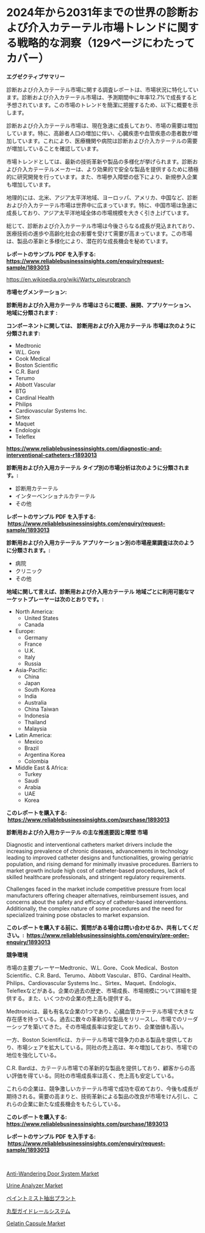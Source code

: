 <p><h1>2024年から2031年までの世界の診断および介入カテーテル市場トレンドに関する戦略的な洞察（129ページにわたってカバー）</h1></p><p><strong>エグゼクティブサマリー</strong></p>
<p><p>診断および介入カテーテル市場に関する調査レポートは、市場状況に特化しています。診断および介入カテーテル市場は、予測期間中に年率12.7%で成長すると予想されています。この市場のトレンドを簡潔に把握するため、以下に概要を示します。</p><p>診断および介入カテーテル市場は、現在急速に成長しており、市場の需要は増加しています。特に、高齢者人口の増加に伴い、心臓疾患や血管疾患の患者数が増加しています。これにより、医療機関や病院は診断および介入カテーテルの需要が増加していることを確認しています。</p><p>市場トレンドとしては、最新の技術革新や製品の多様化が挙げられます。診断および介入カテーテルメーカーは、より効果的で安全な製品を提供するために積極的に研究開発を行っています。また、市場参入障壁の低下により、新規参入企業も増加しています。</p><p>地理的には、北米、アジア太平洋地域、ヨーロッパ、アメリカ、中国など、診断および介入カテーテル市場は世界中に広まっています。特に、中国市場は急速に成長しており、アジア太平洋地域全体の市場規模を大きく引き上げています。</p><p>総じて、診断および介入カテーテル市場は今後さらなる成長が見込まれており、医療技術の進歩や高齢化社会の影響を受けて需要が高まっています。この市場は、製品の革新と多様化により、潜在的な成長機会を秘めています。</p></p>
<p><strong>レポートのサンプル PDF を入手する: <a href="https://www.reliablebusinessinsights.com/enquiry/request-sample/1893013">https://www.reliablebusinessinsights.com/enquiry/request-sample/1893013</a></strong></p>
<p><a href="https://en.wikipedia.org/wiki/Warty_pleurobranch">https://en.wikipedia.org/wiki/Warty_pleurobranch</a></p>
<p><strong>市場セグメンテーション:</strong></p>
<p><strong> 診断用および介入用カテーテル 市場はさらに概要、展開、アプリケーション、地域に分類されます :</strong></p>
<p><strong>コンポーネントに関しては、 診断用および介入用カテーテル 市場は次のように分類されます: &nbsp;</strong></p>
<p><ul><li>Medtronic</li><li>W.L. Gore</li><li>Cook Medical</li><li>Boston Scientific</li><li>C.R. Bard</li><li>Terumo</li><li>Abbott Vascular</li><li>BTG</li><li>Cardinal Health</li><li>Philips</li><li>Cardiovascular Systems Inc.</li><li>Sirtex</li><li>Maquet</li><li>Endologix</li><li>Teleflex</li></ul></p>
<p><strong><a href="https://www.reliablebusinessinsights.com/diagnostic-and-interventional-catheters-r1893013">https://www.reliablebusinessinsights.com/diagnostic-and-interventional-catheters-r1893013</a></strong></p>
<p><strong> 診断用および介入用カテーテル タイプ別の市場分析は次のように分類されます。:</strong></p>
<p><ul><li>診断用カテーテル</li><li>インターベンショナルカテーテル</li><li>その他</li></ul></p>
<p><strong>レポートのサンプル PDF を入手する: &nbsp;<a href="https://www.reliablebusinessinsights.com/enquiry/request-sample/1893013">https://www.reliablebusinessinsights.com/enquiry/request-sample/1893013</a></strong></p>
<p><strong> 診断用および介入用カテーテル アプリケーション別の市場産業調査は次のように分類されます。:</strong></p>
<p><ul><li>病院</li><li>クリニック</li><li>その他</li></ul></p>
<p><strong>地域に関して言えば、診断用および介入用カテーテル 地域ごとに利用可能なマーケットプレーヤーは次のとおりです。:</strong></p>
<p><ul>
    <li>
        North America:
        <ul>
            <li>United States</li>
            <li>Canada</li>
        </ul>
    </li>
    <li>
        Europe:
        <ul>
            <li>Germany</li>
            <li>France</li>
            <li>U.K.</li>
            <li>Italy</li>
            <li>Russia</li>
        </ul>
    </li>
    <li>
        Asia-Pacific:
        <ul>
            <li>China</li>
            <li>Japan</li>
            <li>South Korea</li>
            <li>India</li>
            <li>Australia</li>
            <li>China Taiwan</li>
            <li>Indonesia</li>
            <li>Thailand</li>
            <li>Malaysia</li>
        </ul>
    </li>
    <li>
        Latin America:
        <ul>
            <li>Mexico</li>
            <li>Brazil</li>
            <li>Argentina Korea</li>
            <li>Colombia</li>
        </ul>
    </li>
    <li>
        Middle East & Africa:
        <ul>
            <li>Turkey</li>
            <li>Saudi</li>
            <li>Arabia</li>
            <li>UAE</li>
            <li>Korea</li>
        </ul>
    </li>
    </ul></p>
<p><strong>このレポートを購入する: &nbsp;<a href="https://www.reliablebusinessinsights.com/purchase/1893013">https://www.reliablebusinessinsights.com/purchase/1893013</a></strong></p>
<p><strong>診断用および介入用カテーテル の主な推進要因と障壁 市場</strong></p>
<p><p>Diagnostic and interventional catheters market drivers include the increasing prevalence of chronic diseases, advancements in technology leading to improved catheter designs and functionalities, growing geriatric population, and rising demand for minimally invasive procedures. Barriers to market growth include high cost of catheter-based procedures, lack of skilled healthcare professionals, and stringent regulatory requirements.</p><p>Challenges faced in the market include competitive pressure from local manufacturers offering cheaper alternatives, reimbursement issues, and concerns about the safety and efficacy of catheter-based interventions. Additionally, the complex nature of some procedures and the need for specialized training pose obstacles to market expansion.</p></p>
<p><strong>このレポートを購入する前に、質問がある場合は問い合わせるか、共有してください。:&nbsp; <a href="https://www.reliablebusinessinsights.com/enquiry/pre-order-enquiry/1893013">https://www.reliablebusinessinsights.com/enquiry/pre-order-enquiry/1893013</a></strong></p>
<p><strong>競争環境</strong></p>
<p><p>市場の主要プレーヤーMedtronic、W.L. Gore、Cook Medical、Boston Scientific、C.R. Bard、Terumo、Abbott Vascular、BTG、Cardinal Health、Philips、Cardiovascular Systems Inc.、Sirtex、Maquet、Endologix、Teleflexなどがある。企業の過去の歴史、市場成長、市場規模について詳細を提供する。また、いくつかの企業の売上高も提供する。</p><p>Medtronicは、最も有名な企業の1つであり、心臓血管カテーテル市場で大きな存在感を持っている。過去に数々の革新的な製品をリリースし、市場でのリーダーシップを築いてきた。その市場成長率は安定しており、企業価値も高い。</p><p>一方、Boston Scientificは、カテーテル市場で競争力のある製品を提供しており、市場シェアを拡大している。同社の売上高は、年々増加しており、市場での地位を強化している。</p><p>C.R. Bardは、カテーテル市場での革新的な製品を提供しており、顧客からの高い評価を得ている。同社の市場成長率は高く、売上高も安定している。</p><p>これらの企業は、競争激しいカテーテル市場で成功を収めており、今後も成長が期待される。需要の高まりと、技術革新による製品の改良が市場をけん引し、これらの企業に新たな成長機会をもたらしている。</p></p>
<p><strong>このレポートを購入する: &nbsp; <a href="https://www.reliablebusinessinsights.com/purchase/1893013">https://www.reliablebusinessinsights.com/purchase/1893013</a></strong></p>
<p><strong>レポートのサンプル PDF を入手する: &nbsp;<a href="https://www.reliablebusinessinsights.com/enquiry/request-sample/1893013">https://www.reliablebusinessinsights.com/enquiry/request-sample/1893013</a></strong><strong></strong></p>
<p>&nbsp;</p>
<p><p><a href="https://issuu.com/reportprime-2/docs/anti-wandering-door-system-market-size-2030.pptx">Anti-Wandering Door System Market</a></p><p><a href="https://github.com/josesg55/Market-Research-Report-List-3/blob/main/urine-analyzer-market.md">Urine Analyzer Market</a></p><p><a href="https://github.com/MosesSpinka1914/Market-Research-Report-List-2/blob/main/8356845172187.md">ペイントミスト抽出プラント</a></p><p><a href="https://github.com/RudyBoyer2017/Market-Research-Report-List-2/blob/main/6825859172188.md">丸型ガイドレールシステム</a></p><p><a href="https://github.com/indrystar/Market-Research-Report-List-4/blob/main/gelatin-capsule-market.md">Gelatin Capsule Market</a></p></p>